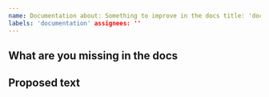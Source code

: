 ```yaml
---
name: Documentation about: Something to improve in the docs title: 'documentation: '
labels: 'documentation' assignees: ''
---
```


What are you missing in the docs
----

Proposed text
----
<!--Optional. Note that you can also create a PR on the documentation site itself: https://github.com/Netflix/dgs/pulls -->